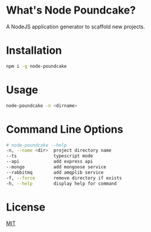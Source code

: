 
# What's Node Poundcake?

A NodeJS application generator to scaffold new projects.

# Installation

```bash
npm i -g node-poundcake
```

# Usage

```bash
node-poundcake -n <dirname>
```

# Command Line Options

```bash
# node-poundcake --help
-n, --name <dir>  project directory name
--ts              typescript mode
--api             add express api
--mongo           add mongoose service
--rabbitmq        add amqplib service
-f, --force       remove directory if exists
-h, --help        display help for command
```

# License

[MIT](LICENSE)
